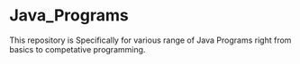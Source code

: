 # Java_Programs

This repository is Specifically for various range of Java Programs right from basics to competative programming.
